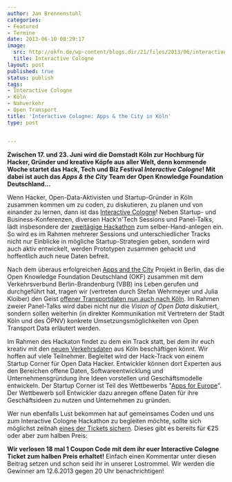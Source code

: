 ```yaml
---
author: Jan Brennenstuhl
categories:
- Featured
- Termine
date: 2013-06-10 08:29:17
image:
  src: http://okfn.de/wp-content/blogs.dir/21/files/2013/06/interactive-cologne.jpg
  title: Interactive Cologne
layout: post
published: true
status: publish
tags:
- Interactive Cologne
- Köln
- Nahverkehr
- Open Transport
title: 'Interactive Cologne: Apps & the City in Köln'
type: post


---
```


**Zwischen 17. und 23. Juni wird die Domstadt Köln zur Hochburg für Hacker, Gründer und kreative Köpfe aus aller Welt, denn kommende Woche startet das Hack, Tech und Biz Festival _Interactive Cologne_! Mit dabei ist auch das _Apps & the City_ Team der Open Knowledge Foundation Deutschland...**

Wenn Hacker, Open-Data-Aktivisten und Startup-Gründer in Köln zusammen kommen um zu coden, zu diskutieren, zu planen und von einander zu lernen, dann ist das [Interactive Cologne](http://interactive-cologne.com)! Neben Startup- und Business-Konferenzen, diversen Hack'n'Tech Sessions und Panel-Talks, lädt insbesondere der [zweitägige Hackathon](http://interactive-cologne.com/hack-n-tech.html) zum selber-Hand-anlegen ein. So wird es im Rahmen mehrerer Sessions und unterschiedlicher Tracks nicht nur Einblicke in mögliche Startup-Strategien geben, sondern wird auch aktiv entwickelt, werden Prototypen zusammen gehackt und hoffentlich auch neue Daten befreit.

Nach dem überaus erfolgreichen [Apps and the City](http://berlin.appsandthecity.net/) Projekt in Berlin, das die Open Knowledge Foundation Deutschland (OKF) zusammen mit dem Verkehrsverbund Berlin-Brandenburg (VBB) ins Leben gerufen und durchgeführt hat, tragen wir (vertreten durch Stefan Wehrmeyer und Julia Kloiber) den Geist [offener Transportdaten nun auch nach Köln](http://cologne.appsandthecity.net/). Im Rahmen zweier Panel-Talks wird dabei nicht nur die _Vision of Open Data_ diskutiert, sondern sollen weiterhin (in direkter Kommunikation mit Vertretern der Stadt Köln und des ÖPNV) konkrete Umsetzungsmöglichkeiten von Open Transport Data erläutert werden.

Im Rahmen des Hackaton findet zu dem ein Track statt, bei dem ihr euch kreativ mit den [neuen Verkehrsdaten](http://cologne.appsandthecity.net/daten/) aus Köln beschäftigen könnt. Wir hoffen auf viele Teilnehmer. Begleitet wird der Hack-Track von einem Startup Corner für Open Data Hacker. Entwickler können dort Experten aus den Bereichen offene Daten, Softwareentwicklung und Unternehmensgründung ihre Ideen vorstellen und Geschäftsmodelle entwickeln. Der Startup Corner ist Teil des Wettbewerbs "[Apps for Europe](http://www.appsforeurope.eu/)". Der Wettbewerb soll Entwickler dazu anregen offene Daten für ihre Geschäftsideen zu nutzen und Unternehmen zu gründen. 

Wer nun ebenfalls Lust bekommen hat auf gemeinsames Coden und uns zum Interactive Cologne Hackathon zu begleiten möchte, sollte sich möglichst zeitnah [eines der Tickets sichern](http://interactive-cologne.com/tickets.html). Dieses gibt es bereits für €25 oder aber zum halben Preis: 

**Wir verlosen 18 mal 1 Coupon Code mit dem ihr euer Interactive Cologne Ticket zum halben Preis erhaltet!** Einfach einen Kommentar unter diesen Beitrag setzen und schon seid ihr in unserer Lostrommel. Wir werden die Gewinner am 12.6.2013 gegen 20 Uhr benachrichtigen!